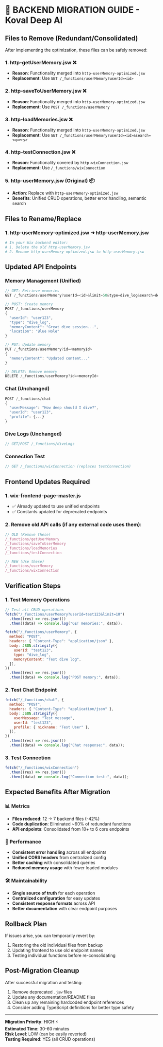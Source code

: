 # 🔄 BACKEND MIGRATION GUIDE - Koval Deep AI

## Files to Remove (Redundant/Consolidated)

After implementing the optimization, these files can be safely removed:

### 1. **http-getUserMemory.jsw** ❌

- **Reason**: Functionality merged into `http-userMemory-optimized.jsw`
- **Replacement**: Use `GET /_functions/userMemory?userId=<id>`

### 2. **http-saveToUserMemory.jsw** ❌

- **Reason**: Functionality merged into `http-userMemory-optimized.jsw`
- **Replacement**: Use `POST /_functions/userMemory`

### 3. **http-loadMemories.jsw** ❌

- **Reason**: Functionality merged into `http-userMemory-optimized.jsw`
- **Replacement**: Use `GET /_functions/userMemory?userId=<id>&search=<query>`

### 4. **http-testConnection.jsw** ❌

- **Reason**: Functionality covered by `http-wixConnection.jsw`
- **Replacement**: Use `/_functions/wixConnection`

### 5. **http-userMemory.jsw** (Original) 📦

- **Action**: Replace with `http-userMemory-optimized.jsw`
- **Benefits**: Unified CRUD operations, better error handling, semantic search

## Files to Rename/Replace

### 1. **http-userMemory-optimized.jsw** ➜ **http-userMemory.jsw**

```bash
# In your Wix backend editor:
# 1. Delete the old http-userMemory.jsw
# 2. Rename http-userMemory-optimized.jsw to http-userMemory.jsw
```

## Updated API Endpoints

### Memory Management (Unified)

```javascript
// GET: Retrieve memories
GET /_functions/userMemory?userId=<id>&limit=50&type=dive_log&search=depth

// POST: Create memory
POST /_functions/userMemory
{
  "userId": "user123",
  "type": "dive_log",
  "memoryContent": "Great dive session...",
  "location": "Blue Hole"
}

// PUT: Update memory
PUT /_functions/userMemory?id=<memoryId>
{
  "memoryContent": "Updated content..."
}

// DELETE: Remove memory
DELETE /_functions/userMemory?id=<memoryId>
```

### Chat (Unchanged)

```javascript
POST /_functions/chat
{
  "userMessage": "How deep should I dive?",
  "userId": "user123",
  "profile": {...}
}
```

### Dive Logs (Unchanged)

```javascript
// GET/POST /_functions/diveLogs
```

### Connection Test

```javascript
// GET /_functions/wixConnection (replaces testConnection)
```

## Frontend Updates Required

### 1. **wix-frontend-page-master.js**

- ✅ Already updated to use unified endpoints
- ✅ Constants updated for deprecated endpoints

### 2. **Remove old API calls** (if any external code uses them):

```javascript
// OLD (Remove these)
/_functions/getUserMemory
/_functions/saveToUserMemory
/_functions/loadMemories
/_functions/testConnection

// NEW (Use these)
/_functions/userMemory
/_functions/wixConnection
```

## Verification Steps

### 1. **Test Memory Operations**

```javascript
// Test all CRUD operations
fetch("/_functions/userMemory?userId=test123&limit=10")
  .then((res) => res.json())
  .then((data) => console.log("GET memories:", data));

fetch("/_functions/userMemory", {
  method: "POST",
  headers: { "Content-Type": "application/json" },
  body: JSON.stringify({
    userId: "test123",
    type: "dive_log",
    memoryContent: "Test dive log",
  }),
})
  .then((res) => res.json())
  .then((data) => console.log("POST memory:", data));
```

### 2. **Test Chat Endpoint**

```javascript
fetch("/_functions/chat", {
  method: "POST",
  headers: { "Content-Type": "application/json" },
  body: JSON.stringify({
    userMessage: "Test message",
    userId: "test123",
    profile: { nickname: "Test User" },
  }),
})
  .then((res) => res.json())
  .then((data) => console.log("Chat response:", data));
```

### 3. **Test Connection**

```javascript
fetch("/_functions/wixConnection")
  .then((res) => res.json())
  .then((data) => console.log("Connection test:", data));
```

## Expected Benefits After Migration

### 📊 **Metrics**

- **Files reduced**: 12 → 7 backend files (-42%)
- **Code duplication**: Eliminated ~60% of redundant functions
- **API endpoints**: Consolidated from 10+ to 6 core endpoints

### 🚀 **Performance**

- **Consistent error handling** across all endpoints
- **Unified CORS headers** from centralized config
- **Better caching** with consolidated queries
- **Reduced memory usage** with fewer loaded modules

### 🛠️ **Maintainability**

- **Single source of truth** for each operation
- **Centralized configuration** for easy updates
- **Consistent response formats** across API
- **Better documentation** with clear endpoint purposes

## Rollback Plan

If issues arise, you can temporarily revert by:

1. Restoring the old individual files from backup
2. Updating frontend to use old endpoint names
3. Testing individual functions before re-consolidating

## Post-Migration Cleanup

After successful migration and testing:

1. Remove deprecated `.jsw` files
2. Update any documentation/README files
3. Clean up any remaining hardcoded endpoint references
4. Consider adding TypeScript definitions for better type safety

---

**Migration Priority**: HIGH ⚡  
**Estimated Time**: 30-60 minutes  
**Risk Level**: LOW (can be easily reverted)  
**Testing Required**: YES (all CRUD operations)
